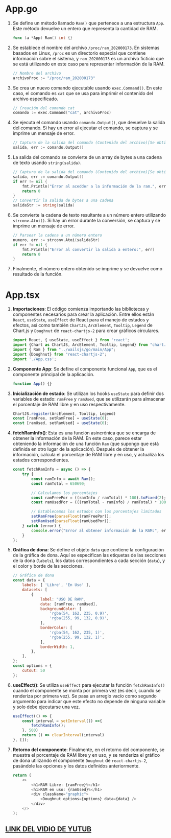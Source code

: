 # App.go

1. Se define un método llamado `Ram()` que pertenece a una estructura `App`. Este método devuelve un entero que representa la cantidad de RAM.

    ```go
    func (a *App) Ram() int {}
    ```

2. Se establece el nombre del archivo `/proc/ram_202000173`. En sistemas basados en Linux, `/proc` es un directorio especial que contiene información sobre el sistema, y `ram_202000173` es un archivo ficticio que se está utilizando en este caso para representar información de la RAM.
    ```go
    // Nombre del archivo
    archivoProc := "/proc/ram_202000173"
    ```

3. Se crea un nuevo comando ejecutable usando `exec.Command()`. En este caso, el comando es `cat` que se usa para imprimir el contenido del archivo especificado.

    ```go
    // Creación del comando cat
    comando := exec.Command("cat", archivoProc)
    ```

4. Se ejecuta el comando usando `comando.Output()`, que devuelve la salida del comando. Si hay un error al ejecutar el comando, se captura y se imprime un mensaje de error.

    ```go
    // Captura de la salida del comando (Contenido del archivo)[Se obtiene en array de bytes]
    salida, err := comando.Output()
    ```

5. La salida del comando se convierte de un array de bytes a una cadena de texto usando `string(salida)`.

    ```go
    // Captura de la salida del comando (Contenido del archivo)[Se obtiene en array de bytes]
    salida, err := comando.Output()
    if err != nil {
        fmt.Println("Error al acedder a la información de la ram.", err)
        return 0
    }
    // Convertir la salida de bytes a una cadena
    salidaStr := string(salida)
    ```

6. Se convierte la cadena de texto resultante a un número entero utilizando `strconv.Atoi()`. Si hay un error durante la conversión, se captura y se imprime un mensaje de error.

    ```go
    // Parsear la cadena a un número entero
	numero, err := strconv.Atoi(salidaStr)
	if err != nil {
		fmt.Println("Error al convertir la salida a entero:", err)
		return 0
	}
    ```

7. Finalmente, el número entero obtenido se imprime y se devuelve como resultado de la función.


# App.tsx

1. **Importaciones**: El código comienza importando las bibliotecas y componentes necesarios para crear la aplicación. Entre ellos están `React`, `useState`, `useEffect` de React para el manejo de estados y efectos, así como también `ChartJS`, `ArcElement`, `Tooltip`, `Legend` de Chart.js y `Doughnut` de `react-chartjs-2` para crear gráficos circulares.

    ```javascript
    import React, { useState, useEffect } from 'react';
    import {Chart as ChartJS, ArcElement, Tooltip, Legend} from "chart.js";
    import { Ram } from "../wailsjs/go/main/App";
    import {Doughnut} from "react-chartjs-2";
    import './App.css';
    ```


2. **Componente App**: Se define el componente funcional `App`, que es el componente principal de la aplicación.

    ```javascript
    function App() {}
    ```

3. **Inicialización de estado**: Se utilizan los hooks `useState` para definir dos variables de estado: `ramFree` y `ramUsed`, que se utilizarán para almacenar el porcentaje de RAM libre y en uso respectivamente.

    ```javascript
    ChartJS.register(ArcElement, Tooltip, Legend)
    const [ramFree, setRamFree] = useState(0);
    const [ramUsed, setRamUsed] = useState(0);
    ```

4. **fetchRamInfo()**: Esta es una función asincrónica que se encarga de obtener la información de la RAM. En este caso, parece estar obteniendo la información de una función `Ram` (que supongo que está definida en otro lugar de la aplicación). Después de obtener la información, calcula el porcentaje de RAM libre y en uso, y actualiza los estados correspondientes.

    ```javascript
    const fetchRamInfo = async () => {
        try {
            const ramInfo = await Ram();
            const ramTotal = 650690;

            // Calculamos los porcentajes
            const ramFreePor = ((ramInfo / ramTotal) * 100).toFixed(2);
            const ramUsedPor = (((ramTotal - ramInfo) / ramTotal) * 100).toFixed(2);

            // Establecemos los estados con los porcentajes limitados
            setRamFree(parseFloat(ramFreePor));
            setRamUsed(parseFloat(ramUsedPor));
        } catch (error) {
            console.error("Error al obtener información de la RAM:", error);
        }
    };
    ```

5. **Gráfica de dona**: Se define el objeto `data` que contiene la configuración de la gráfica de dona. Aquí se especifican las etiquetas de las secciones de la dona (`labels`), los datos correspondientes a cada sección (`data`), y el color y borde de las secciones.

    ```javascript
    // Gráfica de dona
    const data = {
        labels: [ 'Libre', 'En Uso' ],
        datasets: [
            {
                label: "USO DE RAM",
                data: [ramFree, ramUsed],
                backgroundColor: [
                    'rgba(54, 162, 235, 0.9)',
                    'rgba(255, 99, 132, 0.9)',
                ],
                borderColor: [
                    'rgba(54, 162, 235, 1)',
                    'rgba(255, 99, 132, 1)',
                ],
                borderWidth: 1,
            },
        ],
    };
    const options = {
        cutout: 50
    };
    ```

6. **useEffect()**: Se utiliza `useEffect` para ejecutar la función `fetchRamInfo()` cuando el componente se monta por primera vez (es decir, cuando se renderiza por primera vez). Se pasa un arreglo vacío como segundo argumento para indicar que este efecto no depende de ninguna variable y solo debe ejecutarse una vez.

    ```javascript
    useEffect(() => {
        const interval = setInterval(() =>{
            fetchRamInfo();
        }, 500)
        return () => clearInterval(interval)
    }, []);
    ```

7. **Retorno del componente**: Finalmente, en el retorno del componente, se muestra el porcentaje de RAM libre y en uso, y se renderiza el gráfico de dona utilizando el componente `Doughnut` de `react-chartjs-2`, pasándole las opciones y los datos definidos anteriormente.

    ```javascript
    return (
        <>
            <h1>RAM Libre: {ramFree}%</h1>
            <h1>RAM en uso: {ramUsed}%</h1>
            <div className="graphic">
                <Doughnut options={options} data={data} />
            </div>
        </>
    );
    ```
        
## [LINK DEL VIDIO DE YUTUB](https://youtu.be/GWWzC9Nn9no)